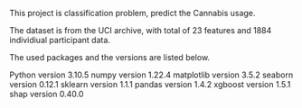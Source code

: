 This project is classification problem, predict the Cannabis usage.

The dataset is from the UCI archive, with total of 23 features and 1884 individiual participant data.

The used packages and the versions are listed below.

Python version 3.10.5
numpy version 1.22.4
matplotlib version 3.5.2
seaborn version 0.12.1
sklearn version 1.1.1
pandas version 1.4.2
xgboost version 1.5.1
shap version 0.40.0
